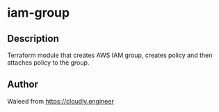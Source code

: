 # iam-group

## Description
Terraform module that creates AWS IAM group, creates policy and then attaches policy to the group.

## Author
Waleed from https://cloudly.engineer
